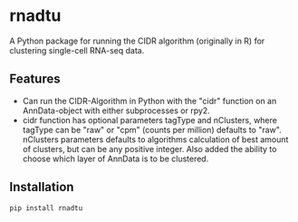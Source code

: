 # rnadtu

A Python package for running the CIDR algorithm (originally in R) for clustering single-cell RNA-seq data.

## Features
- Can run the CIDR-Algorithm in Python with the "cidr" function on an AnnData-object with either subprocesses or rpy2.
- cidr function has optional parameters tagType and nClusters, where tagType can be "raw" or "cpm" (counts per million) defaults to "raw". nClusters parameters defaults to algorithms calculation of best amount of clusters, but can be any positive integer. Also added the ability to choose which layer of AnnData is to be clustered.

## Installation
```bash
pip install rnadtu
